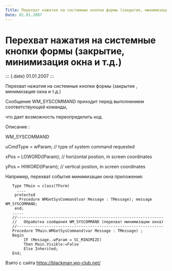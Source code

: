 ```yaml
---
Title: Перехват нажатия на системные кнопки формы (закрытие, минимизация окна и т.д.)
Date: 01.01.2007
---
```



Перехват нажатия на системные кнопки формы (закрытие, минимизация окна и т.д.)
==============================================================================

::: {.date}
01.01.2007
:::

Перехват нажатия на системные кнопки формы (закрытие , минимизация окна
и т.д.)

  Сообщение WM\_SYSCOMMAND приходит перед выполнением соответствующей
команды,

   что дает возможность переопределить код.

  Описание :

  WM\_SYSCOMMAND

  uCmdType = wParam;        // type of system command requested

  xPos = LOWORD(lParam);    // horizontal postion, in screen coordinates

  yPos = HIWORD(lParam);    // vertical postion, in screen coordinates

  Например, перехват события минимизации окна приложения:

       Type TMain = class(TForm)
         ....
        protected
          Procedure WMGetSysCommand(var Message : TMessage); message WM_SYSCOMMAND;
        end;
       .....
       //----------------------------------------------------------------
       //   Обработка сообщения WM_SYSCOMMAND (перехват минимизации окна)
       //----------------------------------------------------------------
       Procedure TMain.WMGetSysCommand(var Message : TMessage) ;
       Begin
            IF (Message..wParam = SC_MINIMIZE)  
            Then Main.Visible:=False
            Else Inherited;
       End;

Взято с сайта <https://blackman.wp-club.net/>

